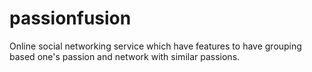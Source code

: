 passionfusion
=============

Online social networking service which have features to have grouping based one's passion and network with similar passions.
